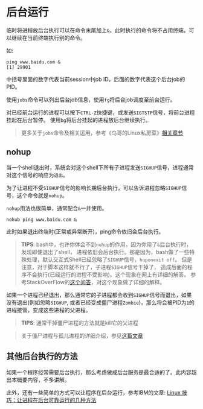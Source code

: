 # 后台运行

临时将进程放后台执行可以在命令末尾加上``&``，此时执行的命令将不占用终端，可以继续在当前终端执行别的命令。

如:

```
ping www.baidu.com &
[1] 29901
```

中括号里面的数字代表当前session中job ID，后面的数字代表这个后台job的PID。

使用``jobs``命令可以列出后台job信息，使用``fg``将后台job调度至前台运行。

对已经前台运行的进程可以按下``CTRL-Z``快捷键，或发送``SIGTSTP``信号，将前台进程挂起在后台暂停。
使用``bg``将后台挂起的进程放后台继续执行。

> 更多关于``jobs``命令及相关运用，参考《鸟哥的Linux私房菜》[相关章节](http://linux.vbird.org/linux_basic/0440processcontrol.php#background)

## nohup

当一个shell退出时，系统会对这个shell下所有子进程发送``SIGHUP``信号，进程通常对这个信号的响应为``退出``。

为了让进程不受``SIGHUP``信号的影响长期后台执行，可以告诉进程忽略``SIGHUP``信号，这个命令就是``nohup``。

``nohup``用法也很简单，通常配合``&``一并使用。

    nohub ping www.baidu.com &

此时如果退出终端时(正常或异常断开)，ping命令依旧会后台执行。

> **TIPS**: bash中，也许你体会不到``nuhup``的作用，因为你用了``&``后台执行时，发现即使退出了shell，
> 进程依旧会后台执行。那是因为，bash做了一些特殊处理，默认交互式Shell已经忽略了``SIGHUP``信号，``huponexit off``。
> 但是注意，对于脚本这样就不行了，子进程``SIGHUP``信号干掉了，
> 造成后面的程序不会执行(已经运行的进程不受影响)。这个现象在网上有详细的解答。
> 参考StackOverFlow的[这个问答](http://stackoverflow.com/questions/15595374/whats-the-difference-between-nohup-and-ampersand)，对这个现象做了详细的解释。

如果一个进程已经退出，那么通常它的子进程都会收到``SIGHUP``信号而退出，如果没有退出(例如忽略``SIGHUP``,
或者已经变成僵尸进程``Zombie``)，那么将会被PID为``1``的进程接管，变成这些进程的父进程。

> **TIPS**: 通常干掉僵尸进程的方法就是kill它的父进程

> 关于僵尸进程与孤儿进程的详细介绍，参见[这篇文章](http://www.cnblogs.com/Anker/p/3271773.html)

## 其他后台执行的方法

如果一个程序经常需要后台执行，那么考虑做成后台服务是最合适的了。此内容超出本概要内容，不多讲解。

此外，还有一些简单的方式可以让程序在后台运行，参考IBM的文章:
[Linux 技巧：让进程在后台可靠运行的几种方法](https://www.ibm.com/developerworks/cn/linux/l-cn-nohup/)
